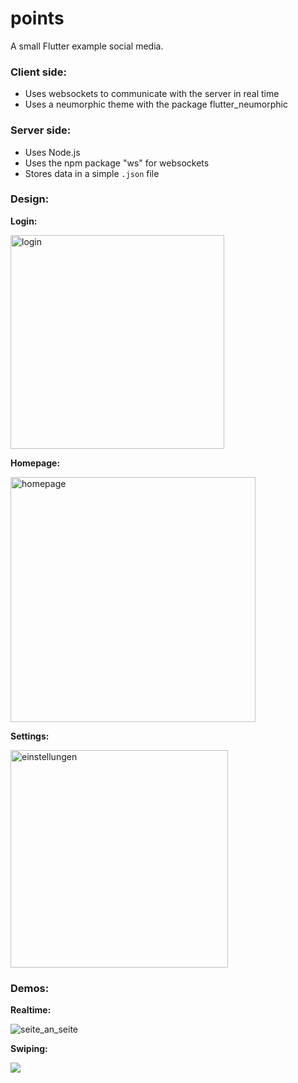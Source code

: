 
# points

A small Flutter example social media.

### Client side:

- Uses websockets to communicate with the server in real time
- Uses a neumorphic theme with the package flutter_neumorphic

### Server side: 

- Uses Node.js
- Uses the npm package "ws" for websockets
- Stores data in a simple `.json` file

### Design:

**Login:**

<img width="342" alt="login" src="https://user-images.githubusercontent.com/65500763/114528970-ca915580-9c49-11eb-82cf-bed59eb762f1.png">

**Homepage:**

<img width="392" alt="homepage" src="https://user-images.githubusercontent.com/65500763/114529041-daa93500-9c49-11eb-8c9a-8f982bdc5a81.png">

**Settings:**

<img width="348" alt="einstellungen" src="https://user-images.githubusercontent.com/65500763/114529105-ea287e00-9c49-11eb-83af-4676e6fd6297.png">


### Demos:

**Realtime:**

![seite_an_seite](https://user-images.githubusercontent.com/65500763/114529390-2fe54680-9c4a-11eb-8779-e9571dc28420.gif)

**Swiping:**

![](https://user-images.githubusercontent.com/65500763/114528877-b188a480-9c49-11eb-9d36-93587beccda0.gif)
